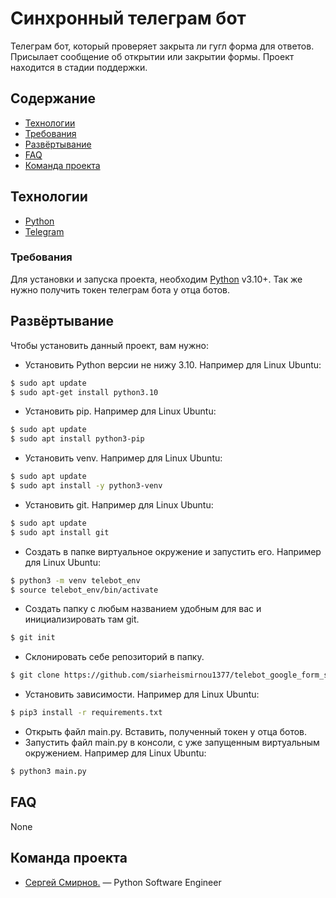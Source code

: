 # Синхронный телеграм бот
Телеграм бот, который проверяет закрыта ли гугл форма для ответов. Присылает сообщение об открытии или закрытии формы. Проект находится в стадии поддержки.

## Содержание
- [Технологии](#технологии)
- [Требования](#требования)
- [Развёртывание](#развёртывание)
- [FAQ](#faq)
- [Команда проекта](#команда-проекта)

## Технологии
- [Python]([https://www.gatsbyjs.com/](https://www.python.org/))
- [Telegram]([[https://www.gatsbyjs.com/](https://www.python.org/)](https://web.telegram.org/))

### Требования
Для установки и запуска проекта, необходим [Python]([https://www.gatsbyjs.com/](https://www.python.org/)) v3.10+.
Так же нужно получить токен телеграм бота у отца ботов.

## Развёртывание
Чтобы установить данный проект, вам нужно:

- Установить Python версии не нижу 3.10.
Например для Linux Ubuntu:
```sh
$ sudo apt update
$ sudo apt-get install python3.10
```
- Установить pip.
Например для Linux Ubuntu:
```sh
$ sudo apt update
$ sudo apt install python3-pip
```
- Установить venv.
Например для Linux Ubuntu:
```sh
$ sudo apt update
$ sudo apt install -y python3-venv
```
- Установить git.
Например для Linux Ubuntu:
```sh
$ sudo apt update
$ sudo apt install git
```
- Создать в папке виртуальное окружение и запустить его.
Например для Linux Ubuntu:
```sh
$ python3 -m venv telebot_env
$ source telebot_env/bin/activate
```
- Создать папку с любым названием удобным для вас и инициализировать там git.
```sh
$ git init
```
- Склонировать себе репозиторий в папку.
```sh
$ git clone https://github.com/siarheismirnou1377/telebot_google_form_sync.git
```
- Установить зависимости.
Например для Linux Ubuntu:
```sh
$ pip3 install -r requirements.txt
```
- Открыть файл main.py. Вставить, полученный токен у отца ботов.
- Запустить файл main.py в консоли, с уже запущенным виртуальным окружением.
Например для Linux Ubuntu:
```sh
$ python3 main.py
```


## FAQ 
None

## Команда проекта
- [Сергей Смирнов.](https://www.linkedin.com/in/sergey-smirnov-8749a2237/) — Python Software Engineer
